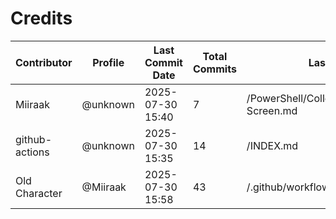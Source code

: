 # Credits

| Contributor | Profile | Last Commit Date | Total Commits | Last Description/Path |
|-------------|---------|------------------|----------------|-------------------------|
| Miiraak | @unknown | 2025-07-30 15:40 | 7 | /PowerShell/Collection/ScreenCapture/Capture-Screen.md |
| github-actions | @unknown | 2025-07-30 15:35 | 14 | /INDEX.md |
| Old Character | @Miiraak | 2025-07-30 15:58 | 43 | /.github/workflows/PowerShell-Analysis.yml |

<!-- This file is automatically updated by workflow. Additions will appear below. -->
